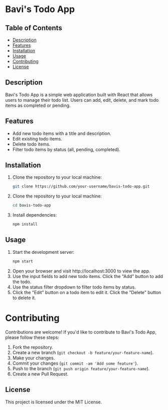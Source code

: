 # Bavi's Todo App

## Table of Contents
- [Description](#description)
- [Features](#features)
- [Installation](#installation)
- [Usage](#usage)
- [Contributing](#contributing)
- [License](#license)

## Description
Bavi's Todo App is a simple web application built with React that allows users to manage their todo list. Users can add, edit, delete, and mark todo items as completed or pending.

## Features
- Add new todo items with a title and description.
- Edit existing todo items.
- Delete todo items.
- Filter todo items by status (all, pending, completed).

## Installation
1. Clone the repository to your local machine:
   ```bash
   git clone https://github.com/your-username/bavis-todo-app.git
2. Clone the repository to your local machine:
   ```bash
   cd bavis-todo-app
3. Install dependencies:
   ```bash
   npm install

## Usage

1. Start the development server:
   ```bash
   npm start
2. Open your browser and visit http://localhost:3000 to view the app.
3. Use the input fields to add new todo items. Click the "Add" button to add the todo.
4. Use the status filter dropdown to filter todo items by status.
5. Click the "Edit" button on a todo item to edit it. Click the "Delete" button to delete it.

# Contributing

Contributions are welcome! If you'd like to contribute to Bavi's Todo App, please follow these steps:

1. Fork the repository.
2. Create a new branch (`git checkout -b feature/your-feature-name`).
3. Make your changes.
4. Commit your changes (`git commit -am 'Add some feature'`).
5. Push to the branch (`git push origin feature/your-feature-name`).
6. Create a new Pull Request.
   
## License
 
 This project is licensed under the MIT License.